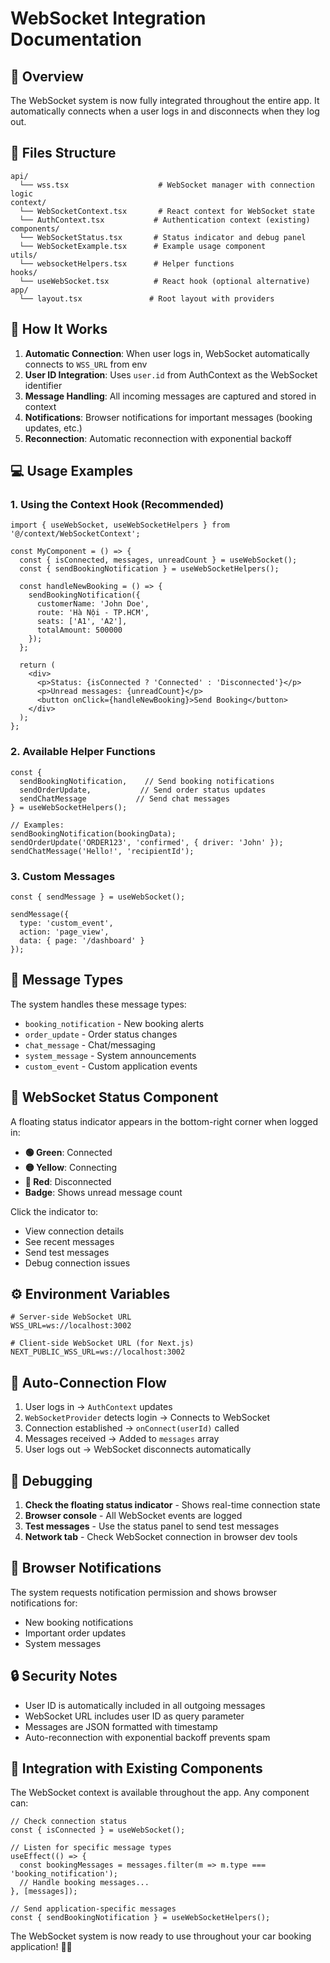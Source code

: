 # WebSocket Integration Documentation

## 🚀 Overview

The WebSocket system is now fully integrated throughout the entire app. It automatically connects when a user logs in and disconnects when they log out.

## 📁 Files Structure

```
api/
  └── wss.tsx                    # WebSocket manager with connection logic
context/
  └── WebSocketContext.tsx       # React context for WebSocket state
  └── AuthContext.tsx           # Authentication context (existing)
components/
  └── WebSocketStatus.tsx       # Status indicator and debug panel
  └── WebSocketExample.tsx      # Example usage component
utils/
  └── websocketHelpers.tsx      # Helper functions
hooks/
  └── useWebSocket.tsx          # React hook (optional alternative)
app/
  └── layout.tsx               # Root layout with providers
```

## 🔧 How It Works

1. **Automatic Connection**: When user logs in, WebSocket automatically connects to `WSS_URL` from env
2. **User ID Integration**: Uses `user.id` from AuthContext as the WebSocket identifier
3. **Message Handling**: All incoming messages are captured and stored in context
4. **Notifications**: Browser notifications for important messages (booking updates, etc.)
5. **Reconnection**: Automatic reconnection with exponential backoff

## 💻 Usage Examples

### 1. Using the Context Hook (Recommended)

```tsx
import { useWebSocket, useWebSocketHelpers } from '@/context/WebSocketContext';

const MyComponent = () => {
  const { isConnected, messages, unreadCount } = useWebSocket();
  const { sendBookingNotification } = useWebSocketHelpers();

  const handleNewBooking = () => {
    sendBookingNotification({
      customerName: 'John Doe',
      route: 'Hà Nội - TP.HCM',
      seats: ['A1', 'A2'],
      totalAmount: 500000
    });
  };

  return (
    <div>
      <p>Status: {isConnected ? 'Connected' : 'Disconnected'}</p>
      <p>Unread messages: {unreadCount}</p>
      <button onClick={handleNewBooking}>Send Booking</button>
    </div>
  );
};
```

### 2. Available Helper Functions

```tsx
const { 
  sendBookingNotification,    // Send booking notifications
  sendOrderUpdate,           // Send order status updates  
  sendChatMessage           // Send chat messages
} = useWebSocketHelpers();

// Examples:
sendBookingNotification(bookingData);
sendOrderUpdate('ORDER123', 'confirmed', { driver: 'John' });
sendChatMessage('Hello!', 'recipientId');
```

### 3. Custom Messages

```tsx
const { sendMessage } = useWebSocket();

sendMessage({
  type: 'custom_event',
  action: 'page_view',
  data: { page: '/dashboard' }
});
```

## 🎯 Message Types

The system handles these message types:

- `booking_notification` - New booking alerts
- `order_update` - Order status changes
- `chat_message` - Chat/messaging
- `system_message` - System announcements
- `custom_event` - Custom application events

## 🔔 WebSocket Status Component

A floating status indicator appears in the bottom-right corner when logged in:

- **🟢 Green**: Connected
- **🟡 Yellow**: Connecting
- **🔴 Red**: Disconnected
- **Badge**: Shows unread message count

Click the indicator to:
- View connection details
- See recent messages
- Send test messages
- Debug connection issues

## ⚙️ Environment Variables

```env
# Server-side WebSocket URL
WSS_URL=ws://localhost:3002

# Client-side WebSocket URL (for Next.js)
NEXT_PUBLIC_WSS_URL=ws://localhost:3002
```

## 🔄 Auto-Connection Flow

1. User logs in → `AuthContext` updates
2. `WebSocketProvider` detects login → Connects to WebSocket
3. Connection established → `onConnect(userId)` called
4. Messages received → Added to `messages` array
5. User logs out → WebSocket disconnects automatically

## 🐛 Debugging

1. **Check the floating status indicator** - Shows real-time connection state
2. **Browser console** - All WebSocket events are logged
3. **Test messages** - Use the status panel to send test messages
4. **Network tab** - Check WebSocket connection in browser dev tools

## 📱 Browser Notifications

The system requests notification permission and shows browser notifications for:
- New booking notifications
- Important order updates
- System messages

## 🔒 Security Notes

- User ID is automatically included in all outgoing messages
- WebSocket URL includes user ID as query parameter
- Messages are JSON formatted with timestamp
- Auto-reconnection with exponential backoff prevents spam

## 🎨 Integration with Existing Components

The WebSocket context is available throughout the app. Any component can:

```tsx
// Check connection status
const { isConnected } = useWebSocket();

// Listen for specific message types
useEffect(() => {
  const bookingMessages = messages.filter(m => m.type === 'booking_notification');
  // Handle booking messages...
}, [messages]);

// Send application-specific messages
const { sendBookingNotification } = useWebSocketHelpers();
```

The WebSocket system is now ready to use throughout your car booking application! 🚗💨
